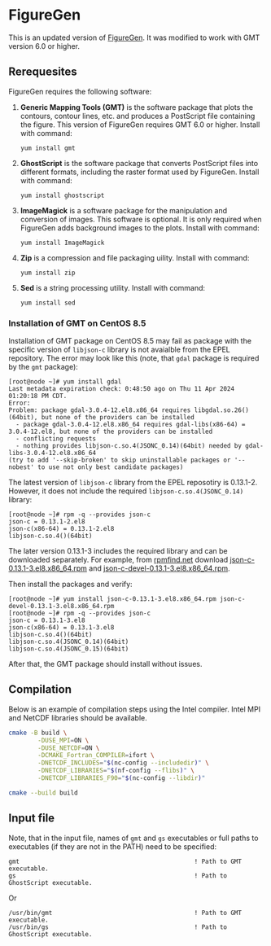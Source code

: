# FigureGen

This is an updated version of [FigureGen](https://ccht.ccee.ncsu.edu/figuregen-v-49/). It was modified to work with GMT version 6.0 or higher.

## Rerequesites

FigureGen requires the following software:

1. **Generic Mapping Tools (GMT)** is the software package that plots the contours, contour lines, etc. and produces a PostScript file containing the figure. This version of FigureGen requires GMT 6.0 or higher. Install with command:

    ```text
    yum install gmt
    ```

1. **GhostScript** is the software package that converts PostScript files into different formats, including the raster format used by FigureGen. Install with command:

    ```text
    yum install ghostscript
    ```

1. **ImageMagick** is a software package for the manipulation and conversion of images. This software is optional. It is only required when FigureGen adds background images to the plots. Install with command:

    ```text
    yum install ImageMagick
    ```

1. **Zip** is a compression and file packaging uility. Install with command:

    ```text
    yum install zip
    ```

1. **Sed** is a string processing utility. Install with command:

    ```text
    yum install sed
    ```

### Installation of GMT on CentOS 8.5

Installation of GMT package on CentOS 8.5 may fail as package with the specific version of `libjson-c` library is not avaialble from the EPEL repository. The error may look like this (note, that `gdal` package is required by the `gmt` package):

```text
[root@node ~]# yum install gdal
Last metadata expiration check: 0:48:50 ago on Thu 11 Apr 2024 01:20:18 PM CDT.
Error:
Problem: package gdal-3.0.4-12.el8.x86_64 requires libgdal.so.26()(64bit), but none of the providers can be installed
  - package gdal-3.0.4-12.el8.x86_64 requires gdal-libs(x86-64) = 3.0.4-12.el8, but none of the providers can be installed
  - conflicting requests
  - nothing provides libjson-c.so.4(JSONC_0.14)(64bit) needed by gdal-libs-3.0.4-12.el8.x86_64
(try to add '--skip-broken' to skip uninstallable packages or '--nobest' to use not only best candidate packages)
```

The latest version of `libjson-c` library from the EPEL reposotiry is 0.13.1-2. However, it does not include the required `libjson-c.so.4(JSONC_0.14)` library:

```text
[root@node ~]# rpm -q --provides json-c
json-c = 0.13.1-2.el8
json-c(x86-64) = 0.13.1-2.el8
libjson-c.so.4()(64bit)
```

The later version 0.13.1-3 includes the required library and can be downloaded separately. For example, from [rpmfind.net](https://rpmfind.net) download [json-c-0.13.1-3.el8.x86_64.rpm](https://rpmfind.net/linux/centos/8-stream/BaseOS/x86_64/os/Packages/json-c-0.13.1-3.el8.x86_64.rpm) and [json-c-devel-0.13.1-3.el8.x86_64.rpm](https://rpmfind.net/linux/centos/8-stream/AppStream/x86_64/os/Packages/json-c-devel-0.13.1-3.el8.x86_64.rpm).

Then install the packages and verify:

```text
[root@node ~]# yum install json-c-0.13.1-3.el8.x86_64.rpm json-c-devel-0.13.1-3.el8.x86_64.rpm
[root@node ~]# rpm -q --provides json-c
json-c = 0.13.1-3.el8
json-c(x86-64) = 0.13.1-3.el8
libjson-c.so.4()(64bit)
libjson-c.so.4(JSONC_0.14)(64bit)
libjson-c.so.4(JSONC_0.15)(64bit)
```

After that, the GMT package should install without issues.

## Compilation

Below is an example of compilation steps using the Intel compiler. Intel MPI and NetCDF libraries should be available.

```bash
cmake -B build \
        -DUSE_MPI=ON \
        -DUSE_NETCDF=ON \
        -DCMAKE_Fortran_COMPILER=ifort \
        -DNETCDF_INCLUDES="$(nc-config --includedir)" \
        -DNETCDF_LIBRARIES="$(nf-config --flibs)" \
        -DNETCDF_LIBRARIES_F90="$(nc-config --libdir)"

cmake --build build
```

## Input file

Note, that in the input file, names of `gmt` and `gs` executables or full paths to executables (if they are not in the PATH) need to be specified:

```text
gmt                                                ! Path to GMT executable.
gs                                                 ! Path to GhostScript executable.
```

Or

```text
/usr/bin/gmt                                       ! Path to GMT executable.
/usr/bin/gs                                        ! Path to GhostScript executable.
```
